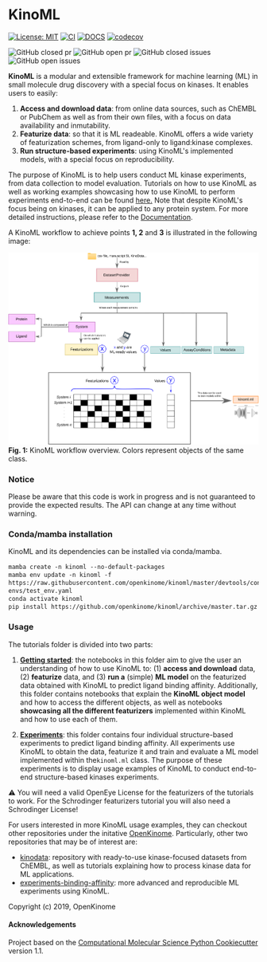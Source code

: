 KinoML
==============================
[//]: # (Badges)
[![License: MIT](https://img.shields.io/badge/License-MIT-blue.svg)](https://opensource.org/licenses/MIT)
[![CI](https://github.com/openkinome/kinoml/actions/workflows/ci.yml/badge.svg?branch=master)](https://github.com/openkinome/kinoml/actions/workflows/ci.yml)
[![DOCS](https://github.com/openkinome/kinoml/actions/workflows/docs.yml/badge.svg?branch=master)](https://github.com/openkinome/kinoml/actions/workflows/docs.yml)
[![codecov](https://codecov.io/gh/openkinome/KinoML/branch/master/graph/badge.svg)](https://codecov.io/gh/openkinome/KinoML/branch/master)

![GitHub closed pr](https://img.shields.io/github/issues-pr-closed-raw/openkinome/kinoml) 
![GitHub open pr](https://img.shields.io/github/issues-pr-raw/openkinome/kinoml) 
![GitHub closed issues](https://img.shields.io/github/issues-closed-raw/openkinome/kinoml) 
![GitHub open issues](https://img.shields.io/github/issues/openkinome/kinoml)

**KinoML** is a modular and extensible framework for machine learning (ML) in small molecule drug discovery with a special focus on kinases. It enables users to easily:
1. **Access and download data**: from online data sources, such as ChEMBL or PubChem as well as from their own files, with a focus on data availability and inmutability.
2. **Featurize data**: so that it is ML readeable. KinoML offers a wide variety of featurization schemes, from ligand-only to ligand:kinase complexes.
3. **Run structure-based experiments**: using KinoML's implemented models, with a special focus on reproducibility.



The purpose of KinoML is to help users conduct ML kinase experiments, from data collection to model evaluation. Tutorials on how to use KinoML as well as working examples showcasing how to use KinoML to perform experiments end-to-end can be found [here.](https://github.com/raquellrios/kinoml/tree/master/tutorials) Note that despite KinoML's focus being on kinases, it can be applied to any protein system. For more detailed instructions, please refer to the [Documentation](https://openkinome.org/kinoml/index.html). 

A KinoML workflow to achieve points **1, 2** and **3** is illustrated in the following image:

![KinoML object model](kinoml/data/fig_1_kinomltechpaper_v2.png)  
**Fig. 1:** KinoML workflow overview. Colors represent objects of the same class.



### Notice

Please be aware that this code is work in progress and is not guaranteed to provide the expected results. The API can change at any time without warning.

### Conda/mamba installation

KinoML and its dependencies can be installed via conda/mamba.

```
mamba create -n kinoml --no-default-packages
mamba env update -n kinoml -f https://raw.githubusercontent.com/openkinome/kinoml/master/devtools/conda-envs/test_env.yaml
conda activate kinoml
pip install https://github.com/openkinome/kinoml/archive/master.tar.gz
```

### Usage

The tutorials folder is divided into two parts:

1. [**Getting started**](https://github.com/raquellrios/kinoml/tree/master/tutorials/getting_started): the notebooks in this folder aim to give the user an understanding of how to use KinoML to: (1) **access and download** data, (2) **featurize** data, and (3) **run a** (simple) **ML model** on the featurized data obtained with KinoML to predict ligand binding affinity. Additionally, this folder contains notebooks that explain the **KinoML object model** and how to access the different objects, as well as notebooks **showcasing all the different featurizers** implemented within KinoML and how to use each of them.

2. [**Experiments**](https://github.com/raquellrios/kinoml/tree/master/tutorials/experiments): this folder contains four individual structure-based experiments to predict ligand binding affinity. All experiments use KinoML to obtain the data, featurize it and train and evaluate a ML model implemented within the`kinoml.ml` class. The purpose of these experiments is to display usage examples of KinoML to conduct end-to-end structure-based kinases experiments.


⚠️ You will need a valid OpenEye License for the featurizers of the tutorials to work. For the Schrodinger featurizers tutorial you will also need a Schrodinger License!


For users interested in more KinoML usage examples, they can checkout other repositories under the initative [OpenKinome](https://github.com/openkinome/). Particularly, other two repositories that may be of interest are:


- [kinodata](https://github.com/openkinome/kinodata): repository with ready-to-use kinase-focused datasets from ChEMBL, as well as tutorials explaining how to process kinase data for ML applications. 
- [experiments-binding-affinity](https://github.com/openkinome/experiments-binding-affinity): more advanced and reproducible ML experiments using KinoML.



Copyright (c) 2019, OpenKinome


#### Acknowledgements
 
Project based on the 
[Computational Molecular Science Python Cookiecutter](https://github.com/molssi/cookiecutter-cms) version 1.1.
